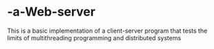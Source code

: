 # -a-Web-server
 This is a basic implementation of a client-server program that tests the limits of multithreading programming and distributed systems 
